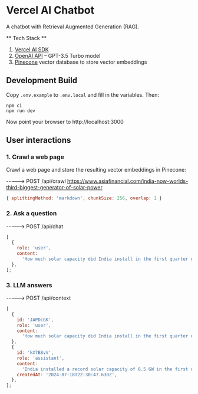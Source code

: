 # Vercel AI Chatbot

A chatbot with Retrieval Augmented Generation (RAG).

** Tech Stack **

1. [Vercel AI SDK](https://sdk.vercel.ai/)
2. [OpenAI API](https://platform.openai.com) – GPT-3.5 Turbo model
3. [Pinecone](https://www.pinecone.io/) vector database to store vector
   embeddings

## Development Build

Copy `.env.example` to `.env.local` and fill in the variables. Then:

```shell
npm ci
npm run dev
```

Now point your browser to http://localhost:3000

## User interactions

### 1. Crawl a web page

Crawl a web page and store the resulting vector embeddings in Pinecone:

-----> POST /api/crawl
https://www.asiafinancial.com/india-now-worlds-third-biggest-generator-of-solar-power

```js
{ splittingMethod: 'markdown', chunkSize: 256, overlap: 1 }
```

### 2. Ask a question

-----> POST /api/chat

```js
[
  {
    role: 'user',
    content:
      'How much solar capacity did India install in the first quarter of 2024?',
  },
];
```

### 3. LLM answers

-----> POST /api/context

```js
[
  {
    id: 'JAPDcGK',
    role: 'user',
    content:
      'How much solar capacity did India install in the first quarter of 2024?',
  },
  {
    id: 'kX7B8vV',
    role: 'assistant',
    content:
      'India installed a record solar capacity of 8.5 GW in the first quarter of 2024.',
    createdAt: '2024-07-18T22:30:47.630Z',
  },
];
```
